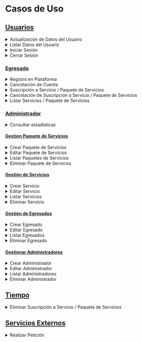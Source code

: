 # Casos de Uso

## [Usuarios](/Caso_de_Uso/Casos_de_Uso/Usuarios)

<details>
    <summary>Actualización de Datos del Usuario</summary>
      <div align="center">
        <image src="./Usuarios/Actualizar_Datos_Usuario/Caso_de_Uso.svg" align="center">
      </div>
  </details>

  <details>
    <summary>Listar Datos del Usuario</summary>
      <div align="center">
        <image src="./Usuarios/Listar_Datos_Usuario/Caso_de_Uso.svg" align="center">
      </div>
  </details>

  <details>
    <summary>Iniciar Sesión</summary>
      <div align="center">
        <image src="./Usuarios/Iniciar_Sesion/Caso_de_Uso.svg" align="center">
      </div>
  </details>

  <details>
    <summary>Cerrar Sesión</summary>
      <div align="center">
        <image src="./Usuarios/Cerrar_Sesion/Caso_de_Uso.svg" align="center">
      </div>
  </details>

### [Egresado](/Caso_de_Uso/Casos_de_Uso/Usuarios/Egresado)

  <details>
    <summary>Registro en Plataforma</summary>
      <div align="center">
        <image src="./Usuarios/Egresado/Registro_en_plataforma/Caso_de_Uso.svg" align="center">
      </div>
  </details>

  <details>
    <summary>Cancelación de Cuenta</summary>
      <div align="center">
        <image src="./Usuarios/Egresado/Cancelación_de_Cuenta/Caso_de_Uso.svg" align="center">
      </div>
  </details>

  <details>
    <summary>Suscripción a Servicio / Paquete de Servicios</summary>
      <div align="center">
        <image src="./Usuarios/Egresado/CRD_Suscripción/Crear_Suscripción/Caso_de_Uso.svg" align="center">
      </div>
  </details>

  <details>
    <summary>Cancelación de Suscripción a Servicio / Paquete de Servicios</summary>
      <div align="center">
        <image src="./Usuarios/Egresado/CRD_Suscripción/Terminar_Suscripción/Caso_de_Uso.svg" align="center">
      </div>
  </details>

  <details>
    <summary>Listar Servicios / Paquete de Servicios</summary>
      <div align="center">
        <image src="./Usuarios/Egresado/CRD_Suscripción/Listar_Suscripción/Caso_de_Uso.svg" align="center">
      </div>
  </details>

### [Administrador](/Caso_de_Uso/Casos_de_Uso/Usuarios/Administrador)

<details>
    <summary>Consultar estadísticas</summary>
      <div align="center">
        <image src="./Usuarios/Administrador/Consultar_Estadisticas/Caso_de_Uso.svg" align="center">
      </div>
  </details>

#### [Gestion Paquete de Servicios](/Caso_de_Uso/Casos_de_Uso/Usuarios/Administrador/CRUD_Paquetes_de_Servicios)

  <details>
    <summary>Crear Paquete de Servicios</summary>
      <div align="center">
        <image src="./Usuarios/Administrador/CRUD_Paquetes_de_Servicios/Crear_Paquete/Caso_de_Uso.svg" align="center">
      </div>
  </details>

<details>
    <summary>Editar Paquete de Servicios</summary>
      <div align="center">
        <image src="./Usuarios/Administrador/CRUD_Paquetes_de_Servicios/Editar_Paquete/Caso_de_Uso.svg" align="center">
      </div>
  </details>

<details>
    <summary>Listar Paquetes de Servicios</summary>
      <div align="center">
        <image src="./Usuarios/Administrador/CRUD_Paquetes_de_Servicios/Listar_Paquetes/Caso_de_Uso.svg" align="center">
      </div>
  </details>

<details>
    <summary>Eliminar Paquete de Servicios</summary>
      <div align="center">
        <image src="./Usuarios/Administrador/CRUD_Paquetes_de_Servicios/Listar_Paquetes/Caso_de_Uso.svg" align="center">
      </div>
  </details>

#### [Gestión de Servicios](/Caso_de_Uso/Casos_de_Uso/Usuarios/Administrador/CRUD_Servicio)

<details>
    <summary>Crear Servicio</summary>
      <div align="center">
        <image src="./Usuarios/Administrador/CRUD_Servicio/Crear_Servicio/Caso_de_Uso.svg" align="center">
      </div>
  </details>

  <details>
    <summary>Editar Servicio</summary>
      <div align="center">
        <image src="./Usuarios/Administrador/CRUD_Servicio/Editar_Servicio/Caso_de_Uso.svg" align="center">
      </div>
  </details>

  <details>
    <summary>Listar Servicios</summary>
      <div align="center">
        <image src="./Usuarios/Administrador/CRUD_Servicio/Listar_Servicio/Caso_de_Uso.svg" align="center">
      </div>
  </details>

  <details>
    <summary>Eliminar Servicio</summary>
      <div align="center">
        <image src="./Usuarios/Administrador/CRUD_Servicio/Eliminar_Servicio/Caso_de_Uso.svg" align="center">
      </div>
  </details>

#### [Gestión de Egresados](/Caso_de_Uso/Casos_de_Uso/Usuarios/Administrador/CRUD_Egresados)

  <details>
    <summary>Crear Egresado</summary>
      <div align="center">
        <image src="./Usuarios/Administrador/CRUD_Egresados/Crear_Egresado/Caso_de_Uso.svg" align="center">
      </div>
  </details>

<details>
    <summary>Editar Egresado</summary>
      <div align="center">
        <image src="./Usuarios/Administrador/CRUD_Egresados/Editar_Egresado/Caso_de_Uso.svg" align="center">
      </div>
  </details>

<details>
    <summary>Listar Egresados</summary>
      <div align="center">
        <image src="./Usuarios/Administrador/CRUD_Egresados/Listar_Egresado/Caso_de_Uso.svg" align="center">
      </div>
  </details>

<details>
    <summary>Eliminar Egresado</summary>
      <div align="center">
        <image src="./Usuarios/Administrador/CRUD_Egresados/Eliminar_Egresado/Caso_de_Uso.svg" align="center">
      </div>
  </details>

#### [Gestionar Administradores](/Caso_de_Uso/Casos_de_Uso/Usuarios/Administrador/CRUD_Administradores)

<details>
    <summary>Crear Administrador</summary>
      <div align="center">
        <image src="./Usuarios/Administrador/CRUD_Administradores/Crear_Administrador/Caso_de_Uso.svg" align="center">
      </div>
  </details>

  <details>
    <summary>Editar Administrador</summary>
      <div align="center">
        <image src="./Usuarios/Administrador/CRUD_Administradores/Editar_Administrador/Caso_de_Uso.svg" align="center">
      </div>
  </details>

  <details>
    <summary>Listar Administradores</summary>
      <div align="center">
        <image src="./Usuarios/Administrador/CRUD_Administradores/Listar_Administrador/Caso_de_Uso.svg" align="center">
      </div>
  </details>

  <details>
    <summary>Eliminar Administrador</summary>
      <div align="center">
        <image src="./Usuarios/Administrador/CRUD_Administradores/Eliminar_Administrador/Caso_de_Uso.svg" align="center">
      </div>
  </details>

## [Tiempo](/Caso_de_Uso/Casos_de_Uso/Tiempo/Eliminar_Suscripciones)

<details>
    <summary>Eliminar Suscripción a Servicio / Paquete de Servicios</summary>
      <div align="center">
        <image src="./Tiempo/Eliminar_Suscripciones/Caso_de_Uso.svg" align="center">
      </div>
  </details>

## [Servicios Externos](/Caso_de_Uso/Casos_de_Uso/Servicios_Externos/Realizar_Peticion)

<details>
    <summary>Realizar Petición</summary>
      <div align="center">
        <image src="./Servicios_Externos/Realizar_Peticion/Caso_de_Uso.svg" align="center">
      </div>
  </details>


